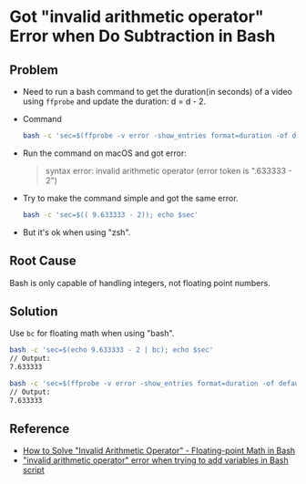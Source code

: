 # Got "invalid arithmetic operator" Error when Do Subtraction in Bash

## Problem
* Need to run a bash command to get the duration(in seconds) of a video using `ffprobe` and update the duration: d = d - 2.
* Command

  ```bash
  bash -c 'sec=$(ffprobe -v error -show_entries format=duration -of default=noprint_wrappers=1:nokey=1 "02.MOV"); sec=$(( sec - 2)); echo $sec'
  ```
* Run the command on macOS and got error:

  > syntax error: invalid arithmetic operator (error token is ".633333 - 2")

* Try to make the command simple and got the same error.

  ```bash
  bash -c 'sec=$(( 9.633333 - 2)); echo $sec'
  ```

* But it's ok when using "zsh".

## Root Cause
Bash is only capable of handling integers, not floating point numbers.

## Solution
Use `bc` for floating math when using "bash".

```bash
bash -c 'sec=$(echo 9.633333 - 2 | bc); echo $sec'
// Output:
7.633333
```

```bash
bash -c 'sec=$(ffprobe -v error -show_entries format=duration -of default=noprint_wrappers=1:nokey=1 "02.MOV"); sec=$(echo $sec - 2 | bc); echo $sec'
// Output:
7.633333
```

## Reference
* [How to Solve "Invalid Arithmetic Operator" - Floating-point Math in Bash   ](https://softhints.com/how-to-solve-invalid-arithmetic-operator-floating-point-math-in-bash/)
* ["invalid arithmetic operator" error when trying to add variables in Bash script](https://askubuntu.com/questions/1439195/invalid-arithmetic-operator-error-when-trying-to-add-variables-in-bash-script)
